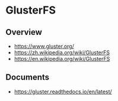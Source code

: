 # GlusterFS


## Overview

- https://www.gluster.org/
- https://zh.wikipedia.org/wiki/GlusterFS
- https://en.wikipedia.org/wiki/GlusterFS


## Documents

- https://gluster.readthedocs.io/en/latest/

